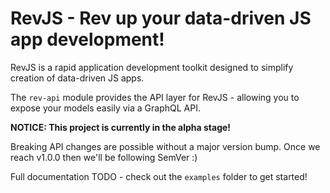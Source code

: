 # RevJS - Rev up your data-driven JS app development!

RevJS is a rapid application development toolkit designed to simplify creation
of data-driven JS apps.

The `rev-api` module provides the API layer for RevJS - allowing you to expose
your models easily via a GraphQL API.

**NOTICE: This project is currently in the alpha stage!**

Breaking API changes are possible without a major version bump. Once we reach
v1.0.0 then we'll be following SemVer :)

Full documentation TODO - check out the `examples` folder to get started!